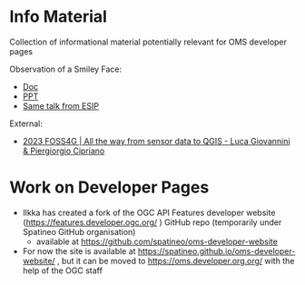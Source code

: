 # Info Material
Collection of informational material potentially relevant for OMS developer pages

Observation of a Smiley Face:
- [Doc](https://docs.google.com/document/d/1VAPkP-2ufdqa0pCfvBM96Fz_x7ir-siMPXqCj3YN7oM/edit#heading=h.pnae8gq1k4uw) 
- [PPT](https://www.dropbox.com/scl/fi/b3cp7d85njaiuwck06dgi/Observations-en-Measurement-en-Samples.pptx?rlkey=yc5qu15u5lij6ydv4u5l2mjbx&dl=0)
- [Same talk from ESIP](https://www.youtube.com/watch?v=bYDSgs2fKLk)

External:
- [2023 FOSS4G | All the way from sensor data to QGIS - Luca Giovannini & Piergiorgio Cipriano](https://www.youtube.com/watch?v=zsrx97kKsw8)




# Work on Developer Pages
- Ilkka has created a fork of the OGC API Features developer website  (https://features.developer.ogc.org/ ) GitHub repo (temporarily under Spatineo GitHub organisation)
  - available at https://github.com/spatineo/oms-developer-website 
- For now the site is available at https://spatineo.github.io/oms-developer-website/ , but it can be moved to https://oms.developer.org.org/  with the help of the OGC staff
